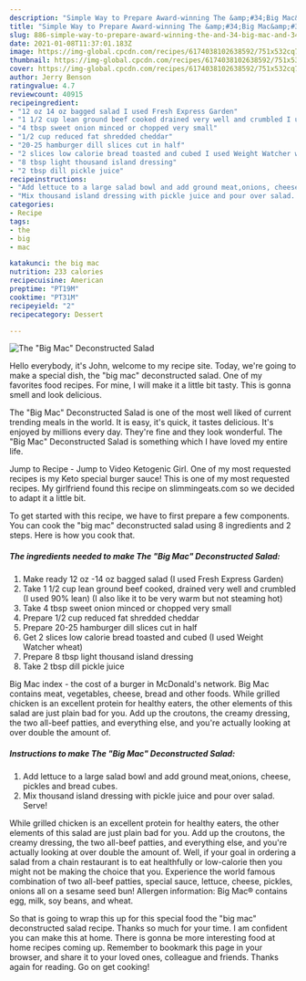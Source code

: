 ```yaml
---
description: "Simple Way to Prepare Award-winning The &amp;#34;Big Mac&amp;#34; Deconstructed Salad"
title: "Simple Way to Prepare Award-winning The &amp;#34;Big Mac&amp;#34; Deconstructed Salad"
slug: 886-simple-way-to-prepare-award-winning-the-and-34-big-mac-and-34-deconstructed-salad
date: 2021-01-08T11:37:01.183Z
image: https://img-global.cpcdn.com/recipes/6174038102638592/751x532cq70/the-big-mac-deconstructed-salad-recipe-main-photo.jpg
thumbnail: https://img-global.cpcdn.com/recipes/6174038102638592/751x532cq70/the-big-mac-deconstructed-salad-recipe-main-photo.jpg
cover: https://img-global.cpcdn.com/recipes/6174038102638592/751x532cq70/the-big-mac-deconstructed-salad-recipe-main-photo.jpg
author: Jerry Benson
ratingvalue: 4.7
reviewcount: 40915
recipeingredient:
- "12 oz 14 oz bagged salad I used Fresh Express Garden"
- "1 1/2 cup lean ground beef cooked drained very well and crumbled I used 90 lean I also like it to be very warm but not steaming hot"
- "4 tbsp sweet onion minced or chopped very small"
- "1/2 cup reduced fat shredded cheddar"
- "20-25 hamburger dill slices cut in half"
- "2 slices low calorie bread toasted and cubed I used Weight Watcher wheat"
- "8 tbsp light thousand island dressing"
- "2 tbsp dill pickle juice"
recipeinstructions:
- "Add lettuce to a large salad bowl and add ground meat,onions, cheese, pickles and bread cubes."
- "Mix thousand island dressing with pickle juice and pour over salad. Serve!"
categories:
- Recipe
tags:
- the
- big
- mac

katakunci: the big mac 
nutrition: 233 calories
recipecuisine: American
preptime: "PT19M"
cooktime: "PT31M"
recipeyield: "2"
recipecategory: Dessert

---
```



![The &#34;Big Mac&#34; Deconstructed Salad](https://img-global.cpcdn.com/recipes/6174038102638592/751x532cq70/the-big-mac-deconstructed-salad-recipe-main-photo.jpg)

Hello everybody, it's John, welcome to my recipe site. Today, we're going to make a special dish, the &#34;big mac&#34; deconstructed salad. One of my favorites food recipes. For mine, I will make it a little bit tasty. This is gonna smell and look delicious.

The &#34;Big Mac&#34; Deconstructed Salad is one of the most well liked of current trending meals in the world. It is easy, it's quick, it tastes delicious. It's enjoyed by millions every day. They're fine and they look wonderful. The &#34;Big Mac&#34; Deconstructed Salad is something which I have loved my entire life.

Jump to Recipe - Jump to Video  Ketogenic Girl. One of my most requested recipes is my Keto special burger sauce! This is one of my most requested recipes. My girlfriend found this recipe on slimmingeats.com so we decided to adapt it a little bit.


To get started with this recipe, we have to first prepare a few components. You can cook the &#34;big mac&#34; deconstructed salad using 8 ingredients and 2 steps. Here is how you cook that.

<!--inarticleads1-->

##### The ingredients needed to make The &#34;Big Mac&#34; Deconstructed Salad:

1. Make ready 12 oz -14 oz bagged salad (I used Fresh Express Garden)
1. Take 1 1/2 cup lean ground beef cooked, drained very well and crumbled (I used 90% lean) (I also like it to be very warm but not steaming hot)
1. Take 4 tbsp sweet onion minced or chopped very small
1. Prepare 1/2 cup reduced fat shredded cheddar
1. Prepare 20-25 hamburger dill slices cut in half
1. Get 2 slices low calorie bread toasted and cubed (I used Weight Watcher wheat)
1. Prepare 8 tbsp light thousand island dressing
1. Take 2 tbsp dill pickle juice


Big Mac index - the cost of a burger in McDonald&#39;s network. Big Mac contains meat, vegetables, cheese, bread and other foods. While grilled chicken is an excellent protein for healthy eaters, the other elements of this salad are just plain bad for you. Add up the croutons, the creamy dressing, the two all-beef patties, and everything else, and you&#39;re actually looking at over double the amount of. 

<!--inarticleads2-->

##### Instructions to make The &#34;Big Mac&#34; Deconstructed Salad:

1. Add lettuce to a large salad bowl and add ground meat,onions, cheese, pickles and bread cubes.
1. Mix thousand island dressing with pickle juice and pour over salad. Serve!


While grilled chicken is an excellent protein for healthy eaters, the other elements of this salad are just plain bad for you. Add up the croutons, the creamy dressing, the two all-beef patties, and everything else, and you&#39;re actually looking at over double the amount of. Well, if your goal in ordering a salad from a chain restaurant is to eat healthfully or low-calorie then you might not be making the choice that you. Experience the world famous combination of two all-beef patties, special sauce, lettuce, cheese, pickles, onions all on a sesame seed bun! Allergen information: Big Mac® contains egg, milk, soy beans, and wheat. 

So that is going to wrap this up for this special food the &#34;big mac&#34; deconstructed salad recipe. Thanks so much for your time. I am confident you can make this at home. There is gonna be more interesting food at home recipes coming up. Remember to bookmark this page in your browser, and share it to your loved ones, colleague and friends. Thanks again for reading. Go on get cooking!
